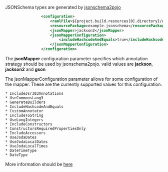 JSONSchema types are generated by [jsonschema2pojo](https://github.com/joelittlejohn/jsonschema2pojo)

```xml
                <configuration>
                    <ramlFile>${project.build.resources[0].directory}/example_json_schema.raml</ramlFile>
                    <resourcePackage>example.jsonschema</resourcePackage>
                    <jsonMapper>jackson2</jsonMapper>
                    <jsonMapperConfiguration>
                        <includeHashcodeAndEquals>true</includeHashcodeAndEquals>
                    </jsonMapperConfiguration>
                </configuration>
```
The __jsonMapper__ configuration parameter specifies which annotation strategy
should be used by jsonschema2pojo.  valid values are __jackson__, __jackson2__ and __gson__

The jsonMapperConfiguration parameter allows for some configuration of the mapper.
These are the currently supported values for this configuration.

    * IncludeJsr303Annotations
    * UseCommonsLang3
    * GenerateBuilders
    * IncludeHashcodeAndEquals
    * CustomAnnotator
    * IncludeToString
    * UseLongIntegers
    * IncludeConstructors
    * ConstructorsRequiredPropertiesOnly
    * IncludeAccessors
    * UseJodaDates
    * UseJodaLocalDates
    * UseJodaLocalTimes
    * DateTimeType
    * DateType

More information should be [here](http://joelittlejohn.github.io/jsonschema2pojo/site/0.4.14/generate-mojo.html)
